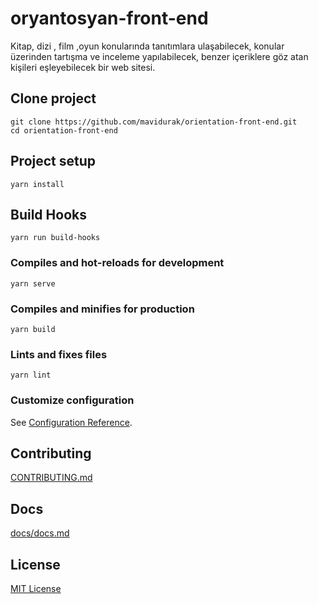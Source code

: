 # oryantosyan-front-end
Kitap, dizi , film ,oyun konularında tanıtımlara ulaşabilecek, konular üzerinden tartışma ve inceleme yapılabilecek, benzer içeriklere göz atan kişileri eşleyebilecek bir web sitesi.

## Clone project
```
git clone https://github.com/mavidurak/orientation-front-end.git
cd orientation-front-end
```

## Project setup
```
yarn install
```
## Build Hooks
```
yarn run build-hooks
```

### Compiles and hot-reloads for development
```
yarn serve
```

### Compiles and minifies for production
```
yarn build
```

### Lints and fixes files
```
yarn lint
```

### Customize configuration
See [Configuration Reference](https://cli.vuejs.org/config/).

## Contributing
[CONTRIBUTING.md](CONTRIBUTING.md)

## Docs
[docs/docs.md](docs/docs.md)

## License
[MIT License](LICENSE)
